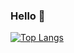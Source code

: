 ### Hello 👋
[![Top Langs](https://github-readme-stats.vercel.app/api/top-langs/?username=williamschen23&theme=github_dark&count_private=true)](https://github-readme-stats.vercel.app/api/top-langs/?username=williamschen23&theme=github_dark&count_private=true)

<!--

Here are some ideas to get you started:

- 🔭 I’m currently working on ...
- 🌱 I’m currently learning ...
- 👯 I’m looking to collaborate on ...
- 🤔 I’m looking for help with ...
- 💬 Ask me about ...
- 📫 How to reach me: ...
- 😄 Pronouns: ...
- ⚡ Fun fact: ...
-->
